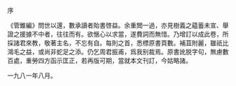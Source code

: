 序

《管錐編》問世以還，數承讀者貽書啓益。余重閲一過，亦見樹義之藴蓄未宣、舉證之援據不中者，往往而有。欲愜心以求當，遂費詞而無惜。乃增訂以成此卷，所採諸君來教，敬著主名，不忘有自。每則之首，悉標原書頁數。補苴附麗，雖祇比鴻毛之益，或尚非蛇足之添。仍乞周君振甫，爲我别裁焉。原書訛脱字句，無慮數百處，重勞四方函示匡正，若再版可期，當就本文刊訂，今姑略諸。



一九八一年八月。